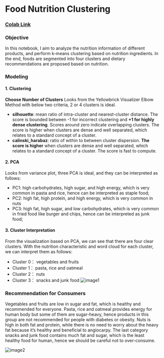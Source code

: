 
# Food Nutrition Clustering
### [Colab Link](https://colab.research.google.com/drive/1zuSKOjEMKTToJR3iCNQClwbgFyjug4jL)

### Objective
In this notebook, I aim to analyze the nutrition information of different products, and perform k-means clustering based on nutrition ingredients. In the end, foods are segmented into four clusters and dietary recommendations are proposed based on nutrition.

### Modeling
#### 1.  Clustering

**Choose Number of Clusters**  Looks from the Yellowbrick Visualizer Elbow Method with below two criteria, 2 or 4 clusters is ideal.
- **silhouette**: mean ratio of intra-cluster and nearest-cluster distance.
The score is bounded between -1 for incorrect clustering and **+1 for highly dense clustering**. Scores around zero indicate overlapping clusters. The score is higher when clusters are dense and well separated, which relates to a standard concept of a cluster.
- **calinski_harabaz**: ratio of within to between cluster dispersion.
**The score is higher** when clusters are dense and well separated, which relates to a standard concept of a cluster. The score is fast to compute.

#### 2.  PCA

Looks from variance plot, three PCA is ideal, and they can be interpreted as follows:
- PC1: high carbohydrates, high sugar, and high energy, which is very common in pasta and rice, hence can be interpreted as staple food;
- PC2: high fat, high protein, and high energy, which is very common in nuts
- PC3: high fat, high sugar, and low carbohydrates, which is very common in fried food like burger and chips, hence can be interpreted as junk food;

#### 3.  Cluster Interpretation

From the visualization based on PCA, we can see that there are four clear clusters. With the nutrition characteristic and word cloud for each cluster, we can interpret them as follows:
- Cluster 0： vegetables and fruits
- Cluster 1： pasta, rice and oatmeal
- Cluster 2： nuts
- Cluster 3： snacks and junk food
![image1](/images/Picutre1.png)


### Recommendation for Consumers
Vegetables and fruits are low in sugar and fat, which is healthy and recommended for everyone.
Pasta, rice and oatmeal provides energy for human body but some of them are sugar-heavy, hence products in this group are not recommended for people with diabetes or obesity.
Nuts is high in both fat and protein, while there is no need to worry about the heavy fat because it’s healthy and beneficial to angiocarpy.
The last category snacks and junk food contains much fat and sugar, which is the least healthy food for human, hence we should be careful not to over-consume.

![image2](/images/Picutre2.png)
